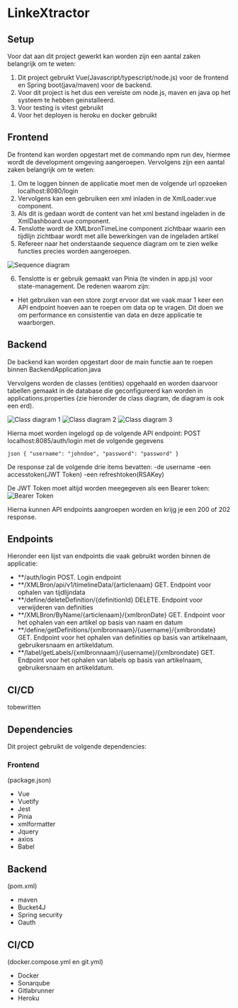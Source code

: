 # LinkeXtractor

## Setup
Voor dat aan dit project gewerkt kan worden zijn een aantal zaken belangrijk om te weten:

1. Dit project gebruikt Vue(Javascript/typescript/node.js) voor de frontend en Spring boot(java/maven) voor de backend.
2. Voor dit project is het dus een vereiste om node.js, maven en java op het systeem te hebben geinstalleerd.
3. Voor testing is vitest gebruikt
4. Voor het deployen is heroku en docker gebruikt

## Frontend
De frontend kan worden opgestart met de commando npm run dev, hiermee wordt de development omgeving aangeroepen. Vervolgens zijn een aantal zaken belangrijk om te weten:
1. Om te loggen binnen de applicatie moet men de volgende url opzoeken localhost:8080/login
2. Vervolgens kan een gebruiken een xml inladen in de XmlLoader.vue component. 
3. Als dit is gedaan wordt de content van het xml bestand ingeladen in de XmlDashboard.vue component.
4. Tenslotte wordt de XMLbronTimeLine component zichtbaar waarin een tijdlijn zichtbaar wordt met alle bewerkingen van de ingeladen artikel
5. Refereer naar het onderstaande sequence diagram om te zien welke functies precies worden aangeroepen.
 
![Sequence diagram](docs/image.png)

6. Tenslotte is er gebruik gemaakt van Pinia (te vinden in app.js) voor state-management. De redenen waarom zijn:
-  Het gebruiken van een store zorgt ervoor dat we vaak maar 1 keer een API endpoint hoeven aan te roepen om data op te vragen. Dit doen we om performance en consistentie van data en deze applicatie te waarborgen.

## Backend
De backend kan worden opgestart door de main functie aan te roepen binnen BackendApplication.java 

Vervolgens worden de classes (entities) opgehaald en worden daarvoor tabellen gemaakt in de database die geconfigureerd kan worden in applications.properties (zie hieronder de class diagram, de diagram is ook een erd).

![Class diagram 1](docs/image-1.png)
![Class diagram 2](docs/image-2.png)
![Class diagram 3](docs/image-3.png)

Hierna moet worden ingelogd op de volgende API endpoint: POST localhost:8085/auth/login met de volgende gegevens

``json
{
    "username": "johndoe",
    "password": "password"
}
``

De response zal de volgende drie items bevatten:
-de username
-een accesstoken(JWT Token)
-een refreshtoken(RSAKey)

De JWT Token moet altijd worden meegegeven als een Bearer token:
![Bearer Token](docs/image-4.png)

Hierna kunnen API endpoints aangroepen worden en krijg je een 200 of 202 response. 

## Endpoints
Hieronder een lijst van endpoints die vaak gebruikt worden binnen de applicatie:

- **/auth/login POST. Login endpoint
- **/XMLBron/api/v1/timelineData/{articlenaam} GET. Endpoint voor ophalen van tijdlijndata 
- **/define/deleteDefinition/{definitionId} DELETE. Endpoint voor verwijderen van definities
- **/XMLBron/ByName/{articlenaam}/{xmlbronDate} GET. Endpoint voor het ophalen van een artikel op basis van naam en datum
- **/define/getDefinitions/{xmlbronnaam}/{username}/{xmlbrondate} GET. Endpoint voor het ophalen van definities op basis van artikelnaam, gebruikersnaam en artikeldatum.
- **/label/getLabels/{xmlbronnaam}/{username}/{xmlbrondate} GET. Endpoint voor het ophalen van labels op basis van artikelnaam, gebruikersnaam en artikeldatum.

## CI/CD
tobewritten

## Dependencies
Dit project gebruikt de volgende dependencies:

### Frontend
(package.json)
- Vue
- Vuetify
- Jest
- Pinia
- xmlformatter
- Jquery
- axios
- Babel

## Backend
(pom.xml)
- maven
- Bucket4J
- Spring security
- Oauth

## CI/CD
(docker.compose.yml en git.yml)
- Docker
- Sonarqube
- Gitlabrunner
- Heroku